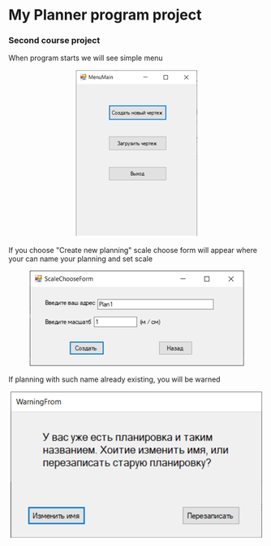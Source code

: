 <h1>My Planner program project</h1> 

<h3>Second course project</h3>

<p>
    When program starts we will see simple menu
    <p align="center">
        <img src="images/1_menu.png" alt="">
    </p>
</p>
<p>
    If you choose "Create new planning" scale choose form will appear where your can name your planning and set scale
    <p align="center">
        <img src="images/2_scale_choose.png" alt="">
    </p>
</p>
<p>
    If planning with such name already existing, you will be warned
    <p align="center">
        <img src="images/3_same_name.png" alt="">
    </p>
</p>